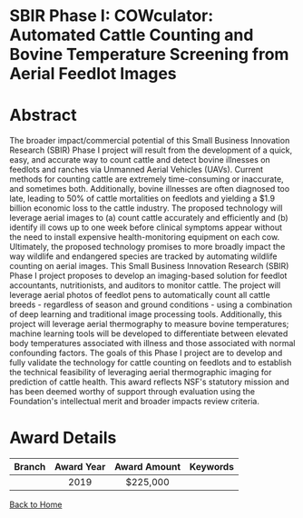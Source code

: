 
SBIR Phase I: COWculator: Automated Cattle Counting and Bovine Temperature Screening from Aerial Feedlot Images
===============================================================================================================

# Abstract


The broader impact/commercial potential of this Small Business Innovation Research (SBIR) Phase I project will result from the development of a quick, easy, and accurate way to count cattle and detect bovine illnesses on feedlots and ranches via Unmanned Aerial Vehicles (UAVs). Current methods for counting cattle are extremely time-consuming or inaccurate, and sometimes both. Additionally, bovine illnesses are often diagnosed too late, leading to 50% of cattle mortalities on feedlots and yielding a $1.9 billion economic loss to the cattle industry. The proposed technology will leverage aerial images to (a) count cattle accurately and efficiently and (b) identify ill cows up to one week before clinical symptoms appear without the need to install expensive health-monitoring equipment on each cow. Ultimately, the proposed technology promises to more broadly impact the way wildlife and endangered species are tracked by automating wildlife counting on aerial images. This Small Business Innovation Research (SBIR) Phase I project proposes to develop an imaging-based solution for feedlot accountants, nutritionists, and auditors to monitor cattle. The project will leverage aerial photos of feedlot pens to automatically count all cattle breeds - regardless of season and ground conditions - using a combination of deep learning and traditional image processing tools. Additionally, this project will leverage aerial thermography to measure bovine temperatures; machine learning tools will be developed to differentiate between elevated body temperatures associated with illness and those associated with normal confounding factors. The goals of this Phase I project are to develop and fully validate the technology for cattle counting on feedlots and to establish the technical feasibility of leveraging aerial thermographic imaging for prediction of cattle health. This award reflects NSF's statutory mission and has been deemed worthy of support through evaluation using the Foundation's intellectual merit and broader impacts review criteria.  

# Award Details

|Branch|Award Year|Award Amount|Keywords|
| :---: | :---: | :---: | :---: |
||2019|$225,000||
  
  


[Back to Home](https://github.com/chrischow/dod_sbir_awards/JT/#483)